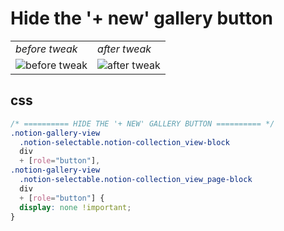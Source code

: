 # Hide the '+ new' gallery button



<table border="0">
 <tr>
    <td><i>before tweak</i></td>
    <td><i>after tweak</i></td>
 </tr>
 <tr>
    <td><img alt="before tweak" src="https://i.imgur.com/qfll0sL.png"></td>
    <td><img alt="after tweak" src="https://i.imgur.com/WGIFyAO.png"></td>
 </tr>
</table>

## css

```css
/* ========== HIDE THE '+ NEW' GALLERY BUTTON ========== */
.notion-gallery-view
  .notion-selectable.notion-collection_view-block
  div
  + [role="button"],
.notion-gallery-view
  .notion-selectable.notion-collection_view_page-block
  div
  + [role="button"] {
  display: none !important;
}
```
